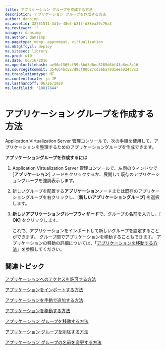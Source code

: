```yaml
---
title: アプリケーション グループを作成する方法
description: アプリケーション グループを作成する方法
author: dansimp
ms.assetid: 32751511-3d1e-40e5-b21f-d88ea39c76a3
ms.reviewer: ''
manager: dansimp
ms.author: dansimp
ms.pagetype: mdop, appcompat, virtualization
ms.mktglfcycl: deploy
ms.sitesec: library
ms.prod: w10
ms.date: 06/16/2016
ms.openlocfilehash: ae56e1565cf59c5bd5d6ec8285d6bf43a6ec8c16
ms.sourcegitcommit: 354664bc527d93f80687cd2eba70d1eea024c7c3
ms.translationtype: MT
ms.contentlocale: ja-JP
ms.lasthandoff: 06/26/2020
ms.locfileid: "10817644"
---
```

# アプリケーション グループを作成する方法


Application Virtualization Server 管理コンソールで、次の手順を使用して、アプリケーションを整理するためのアプリケーショングループを作成できます。

**アプリケーショングループを作成するには**

1.  Application Virtualization Server 管理コンソールで、左側のウィンドウで [**アプリケーション**] ノードをクリックするか、展開して既存のアプリケーショングループを強調表示します。

2.  新しいグループを配置する**アプリケーション**ノードまたは既存のアプリケーショングループを右クリックし、[**新しいアプリケーショングループ**] を選択します。

3.  **新しいアプリケーショングループウィザード**で、グループの名前を入力し、[ **OK]** をクリックします。

    これで、アプリケーションをインポートして新しいグループを設定することができます。 グループ間でアプリケーションを移動することもできます。 アプリケーションの移動の詳細については、「[アプリケーションを移動する方法](how-to-move-an-application.md)」を参照してください。

## 関連トピック


[アプリケーションへのアクセスを許可する方法](how-to-grant-access-to-an-application.md)

[アプリケーションをインポートする方法](how-to-import-an-applicationserver.md)

[アプリケーションを手動で追加する方法](how-to-manually-add-an-application.md)

[アプリケーションを移動する方法](how-to-move-an-application.md)

[アプリケーション グループを移動する方法](how-to-move-an-application-group.md)

[アプリケーション グループを削除する方法](how-to-remove-an-application-group.md)

[アプリケーション グループの名前を変更する方法](how-to-rename-an-application-group.md)

 

 





